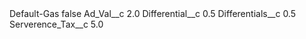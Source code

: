 <?xml version="1.0" encoding="UTF-8"?>
<CustomMetadata xmlns="http://soap.sforce.com/2006/04/metadata" xmlns:xsi="http://www.w3.org/2001/XMLSchema-instance" xmlns:xsd="http://www.w3.org/2001/XMLSchema">
    <label>Default-Gas</label>
    <protected>false</protected>
    <values>
        <field>Ad_Val__c</field>
        <value xsi:type="xsd:double">2.0</value>
    </values>
    <values>
        <field>Differential__c</field>
        <value xsi:type="xsd:double">0.5</value>
    </values>
    <values>
        <field>Differentials__c</field>
        <value xsi:type="xsd:double">0.5</value>
    </values>
    <values>
        <field>Serverence_Tax__c</field>
        <value xsi:type="xsd:double">5.0</value>
    </values>
</CustomMetadata>
